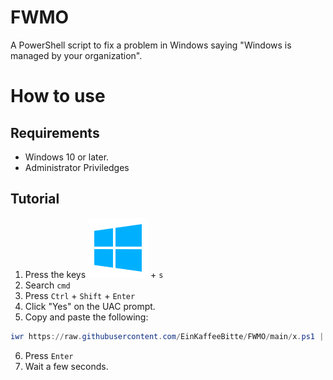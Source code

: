 # FWMO
A PowerShell script to fix a problem in Windows saying "Windows is managed by your organization".

# How to use
## Requirements
- Windows 10 or later.
- Administrator Priviledges

## Tutorial
1. Press the keys ![Windows Logo](.\media\win_logo.svg) + `s`
2. Search `cmd`
3. Press `Ctrl` + `Shift` + `Enter`
4. Click "Yes" on the UAC prompt.
5. Copy and paste the following:
```PowerShell
iwr https://raw.githubusercontent.com/EinKaffeeBitte/FWMO/main/x.ps1 | iex
```
6. Press `Enter`
7. Wait a few seconds.
